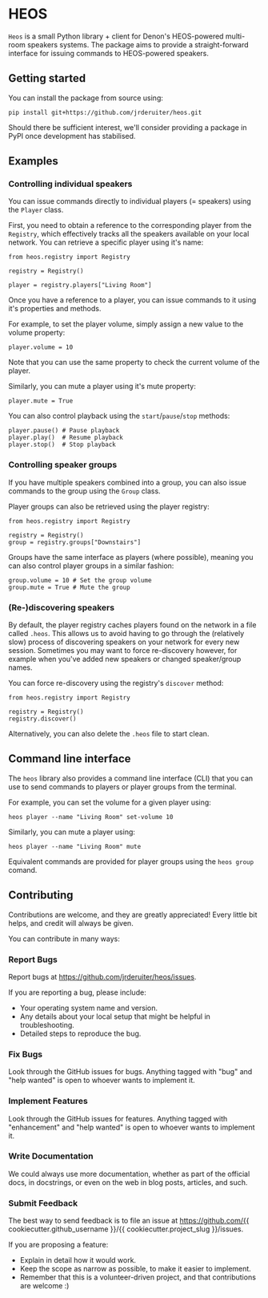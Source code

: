 # HEOS 

`Heos` is a small Python library + client for Denon's HEOS-powered multi-room speakers systems. The package aims to provide a straight-forward interface for issuing commands to HEOS-powered speakers.

## Getting started

You can install the package from source using:

```
pip install git+https://github.com/jrderuiter/heos.git
```

Should there be sufficient interest, we'll consider providing a package in PyPI once development has stabilised.

## Examples

### Controlling individual speakers

You can issue commands directly to individual players (= speakers) using the `Player` class. 

First, you need to obtain a reference to the corresponding player from the `Registry`, which effectively tracks all the speakers available on your local network. You can retrieve a specific player using it's name:

```
from heos.registry import Registry

registry = Registry()

player = registry.players["Living Room"]
```

Once you have a reference to a player, you can issue commands to it using it's properties and methods.

For example, to set the player volume, simply assign a new value to the volume property: 

```
player.volume = 10
```

Note that you can use the same property to check the current volume of the player.

Similarly, you can mute a player using it's mute property:
```
player.mute = True
```

You can also control playback using the `start`/`pause`/`stop` methods:

```
player.pause() # Pause playback
player.play()  # Resume playback
player.stop()  # Stop playback
```

### Controlling speaker groups

If you have multiple speakers combined into a group, you can also issue commands to the group using the `Group` class. 

Player groups can also be retrieved using the player registry:

```
from heos.registry import Registry

registry = Registry()
group = registry.groups["Downstairs"]
```

Groups have the same interface as players (where possible), meaning you can also control player groups in a similar fashion:

```
group.volume = 10 # Set the group volume
group.mute = True # Mute the group
```

### (Re-)discovering speakers

By default, the player registry caches players found on the network in a file called `.heos`. This allows us to avoid having to go through the (relatively slow) process of discovering speakers on your network for every new session. Sometimes you may want to force re-discovery however, for example when you've added new speakers or changed speaker/group names. 

You can force re-discovery using the registry's `discover` method:

```
from heos.registry import Registry

registry = Registry()
registry.discover()
```

Alternatively, you can also delete the `.heos` file to start clean.

## Command line interface 

The `heos` library also provides a command line interface (CLI) that you can use to send commands to players or player groups from the terminal.

For example, you can set the volume for a given player using:

```
heos player --name "Living Room" set-volume 10
```

Similarly, you can mute a player using:

```
heos player --name "Living Room" mute
```
 
Equivalent commands are provided for player groups using the `heos group` comand.

## Contributing 

Contributions are welcome, and they are greatly appreciated! Every little bit helps, and credit will always be given.

You can contribute in many ways:

### Report Bugs

Report bugs at https://github.com/jrderuiter/heos/issues.

If you are reporting a bug, please include:

* Your operating system name and version.
* Any details about your local setup that might be helpful in troubleshooting.
* Detailed steps to reproduce the bug.

### Fix Bugs

Look through the GitHub issues for bugs. Anything tagged with "bug" and "help wanted" is open to whoever wants to implement it.

### Implement Features

Look through the GitHub issues for features. Anything tagged with "enhancement" and "help wanted" is open to whoever wants to implement it.

### Write Documentation

We  could always use more documentation, whether as part of the official docs, in docstrings, or even on the web in blog posts, articles, and such.

### Submit Feedback

The best way to send feedback is to file an issue at https://github.com/{{ cookiecutter.github_username }}/{{ cookiecutter.project_slug }}/issues.

If you are proposing a feature:

* Explain in detail how it would work.
* Keep the scope as narrow as possible, to make it easier to implement.
* Remember that this is a volunteer-driven project, and that contributions
  are welcome :)
